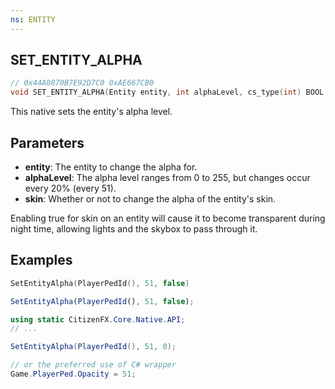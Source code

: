 ```yaml
---
ns: ENTITY
---
```

## SET_ENTITY_ALPHA

```c
// 0x44A0870B7E92D7C0 0xAE667CB0
void SET_ENTITY_ALPHA(Entity entity, int alphaLevel, cs_type(int) BOOL skin);
```

This native sets the entity's alpha level.

## Parameters
* **entity**: The entity to change the alpha for.
* **alphaLevel**: The alpha level ranges from 0 to 255, but changes occur every 20% (every 51).
* **skin**: Whether or not to change the alpha of the entity's skin.

Enabling true for skin on an entity will cause it to become transparent during night time, allowing lights and the skybox to pass through it.

## Examples

```lua
SetEntityAlpha(PlayerPedId(), 51, false)
```

```js
SetEntityAlpha(PlayerPedId(), 51, false);
```

```csharp
using static CitizenFX.Core.Native.API;
// ...

SetEntityAlpha(PlayerPedId(), 51, 0);

// or the preferred use of C# wrapper
Game.PlayerPed.Opacity = 51;
```
